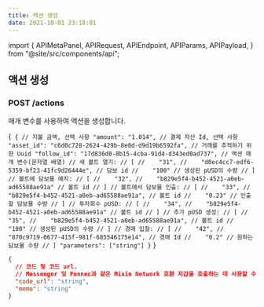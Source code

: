 ```yaml
---
title: 액션 생성
date: 2021-10-01 23:18:01
---
```


import { APIMetaPanel, APIRequest, APIEndpoint, APIParams, APIPayload, } from "@site/src/components/api";

## 액션 생성

### POST /actions

매개 변수를 사용하여 액션을 생성합니다.

<APIEndpoint base="https://leaf-api.pando.im/api" url="/actions" />

<APIMetaPanel scope="Authorized"/><APIPayload>{`
{ // 지불 금액, 선택 사항 "amount": "1.014", // 결제 자산 Id, 선택 사항 "asset_id": "c6d0c728-2624-429b-8e0d-d9d19b6592fa", // 거래를 추적하기 위한 Uuid "follow_id": "17d836d0-8b15-4cba-91d4-d343ed0ad737", // 액션 매개 변수(문자열 배열) // 새 볼트 열기: // [ //    "31", //    "d0ec4cc7-edf6-5359-bf23-41fc9d26444e", // 담보 id //    "100" // 생성된 pUSD의 수량 // ] // 볼트에 담보물 예치: // [ //    "32", //    "b829e5f4-b452-4521-a0eb-ad65588ae91a" // 볼트 id // ] // 볼트에서 담보물 인출: // [ //    "33", //    "b829e5f4-b452-4521-a0eb-ad65588ae91a", // 볼트 id //    "0.23" // 인출할 담보물 수량 // ] // 투자회수 pUSD: // [ //    "34", //    "b829e5f4-b452-4521-a0eb-ad65588ae91a" // 볼트 id // ] // 추가 pUSD 생성: // [ //    "35", //    "b829e5f4-b452-4521-a0eb-ad65588ae91a", // 볼트 id //    "100" // 생성된 pUSD의 수량 // ] // 경매 입찰: // [ //    "42", //    "870c9719-0677-415f-981f-685546175e14", // 경매 Id //    "0.2" // 원하는 담보물 수량 // ] "parameters": ["string"] }` }</APIPayload>

<APIRequest title="액션 생성" method="POST" base="https://leaf-api.pando.im/api" url='/actions' data="--data PAYLOAD" />

```json title="Response"
{
  // 코드 및 코드 url.
  // Messenger 및 Fennec과 같은 Mixin Network 호환 지갑을 호출하는 데 사용할 수 있습니다.  "code": "string",
  "code_url": "string",
  "memo": "string"
}
```
